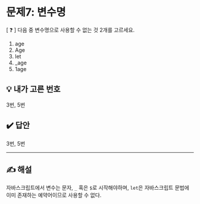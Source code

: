 # 문제7: 변수명

[ ❓ ] 다음 중 변수명으로 사용할 수 없는 것 2개를 고르세요.

1. age
2. Age
3. let
4. _age
5. 1age


## 💡 내가 고른 번호 
3번, 5번

## ✔️ 답안 
3번, 5번

---
## ✍️ 해설
자바스크립트에서 변수는 문자, `_` 혹은 `$`로 시작해야하며, `let`은 자바스크립트 문법에 이미 존재하는 예약어이므로 사용할 수 없다. 